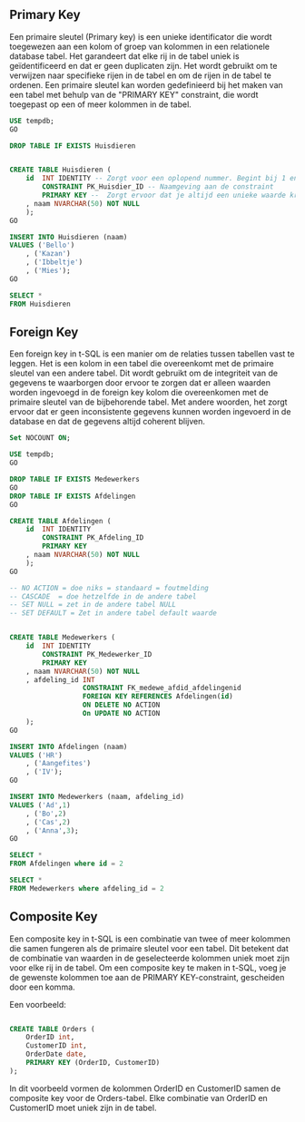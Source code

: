 
## Primary Key

Een primaire sleutel (Primary key) is een unieke identificator die wordt toegewezen aan een kolom of groep van kolommen in een relationele database tabel. Het garandeert dat elke rij in de tabel uniek is geïdentificeerd en dat er geen duplicaten zijn. Het wordt gebruikt om te verwijzen naar specifieke rijen in de tabel en om de rijen in de tabel te ordenen. Een primaire sleutel kan worden gedefinieerd bij het maken van een tabel met behulp van de "PRIMARY KEY" constraint, die wordt toegepast op een of meer kolommen in de tabel.

```sql
USE tempdb;
GO

DROP TABLE IF EXISTS Huisdieren


CREATE TABLE Huisdieren (
	id  INT IDENTITY -- Zorgt voor een oplopend nummer. Begint bij 1 en telt bij elke iteratie 1 op
        CONSTRAINT PK_Huisdier_ID -- Naamgeving aan de constraint
        PRIMARY KEY --  Zorgt ervoor dat je altijd een unieke waarde krijgt
	, naam NVARCHAR(50) NOT NULL
	);
GO

INSERT INTO Huisdieren (naam)
VALUES ('Bello')
	, ('Kazan')
	, ('Ibbeltje')
	, ('Mies');
GO

SELECT *
FROM Huisdieren

```

## Foreign Key

Een foreign key in t-SQL is een manier om de relaties tussen tabellen vast te leggen. Het is een kolom in een tabel die overeenkomt met de primaire sleutel van een andere tabel. Dit wordt gebruikt om de integriteit van de gegevens te waarborgen door ervoor te zorgen dat er alleen waarden worden ingevoegd in de foreign key kolom die overeenkomen met de primaire sleutel van de bijbehorende tabel. Met andere woorden, het zorgt ervoor dat er geen inconsistente gegevens kunnen worden ingevoerd in de database en dat de gegevens altijd coherent blijven.

```sql
Set NOCOUNT ON;

USE tempdb;
GO

DROP TABLE IF EXISTS Medewerkers
GO
DROP TABLE IF EXISTS Afdelingen
GO

CREATE TABLE Afdelingen (
	id  INT IDENTITY 
        CONSTRAINT PK_Afdeling_ID 
        PRIMARY KEY
	, naam NVARCHAR(50) NOT NULL
	);
GO

-- NO ACTION = doe niks = standaard = foutmelding
-- CASCADE  = doe hetzelfde in de andere tabel
-- SET NULL = zet in de andere tabel NULL
-- SET DEFAULT = Zet in andere tabel default waarde


CREATE TABLE Medewerkers (
	id  INT IDENTITY 
        CONSTRAINT PK_Medewerker_ID
        PRIMARY KEY 
	, naam NVARCHAR(50) NOT NULL
    , afdeling_id INT 
                  CONSTRAINT FK_medewe_afdid_afdelingenid
                  FOREIGN KEY REFERENCES Afdelingen(id) 
                  ON DELETE NO ACTION
                  On UPDATE NO ACTION
	);
GO

INSERT INTO Afdelingen (naam)
VALUES ('HR')
	, ('Aangefites')
	, ('IV');
GO

INSERT INTO Medewerkers (naam, afdeling_id)
VALUES ('Ad',1)
	, ('Bo',2)
	, ('Cas',2)
    , ('Anna',3);
GO

SELECT *
FROM Afdelingen where id = 2

SELECT *
FROM Medewerkers where afdeling_id = 2

```
## Composite Key
Een composite key in t-SQL is een combinatie van twee of meer kolommen die samen fungeren als de primaire sleutel voor een tabel. Dit betekent dat de combinatie van waarden in de geselecteerde kolommen uniek moet zijn voor elke rij in de tabel. Om een composite key te maken in t-SQL, voeg je de gewenste kolommen toe aan de PRIMARY KEY-constraint, gescheiden door een komma.

Een voorbeeld:

```sql

CREATE TABLE Orders (
    OrderID int,
    CustomerID int,
    OrderDate date,
    PRIMARY KEY (OrderID, CustomerID)
);
```



In dit voorbeeld vormen de kolommen OrderID en CustomerID samen de composite key voor de Orders-tabel. Elke combinatie van OrderID en CustomerID moet uniek zijn in de tabel.